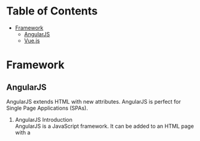 # Table of Contents

- [Framework](#Framework)
  - [AngularJS](#AngularJS)
  - [Vue.js](#Vue.js)
  
  
# Framework

## AngularJS
AngularJS extends HTML with new attributes. AngularJS is perfect for Single Page Applications (SPAs). 
1. AngularJS Introduction  
AngularJS is a JavaScript framework. It can be added to an HTML page with a <script> tag.  
AngularJS extends HTML attributes with Directives, and binds data to HTML with Expressions.  
It is a library written in JavaScript.  
`<script src="https://ajax.googleapis.com/ajax/libs/angularjs/1.6.4/angular.min.js"></script>`  
AngularJS extends HTML with ng-directives:        
  
  **ng-app**: defines an AngularJS application (tells AngularJS that the <div> element is the "owner" of an AngularJS application)   
  
  **ng-model**: binds the value of HTML controls (input, select, textarea) to application data(binds the value of the input field to the application variable name)      

  **ng-bind**: binds application data to the HTML view(binds the innerHTML of the <p> element to the application variable name)      
  
  **ng-init**: initializes AngularJS application variables
  
AngularJS expressions are written inside double braces: **{{expression}}**  
    
AngularJS Applications: 
AngularJS modules define AngularJS applications.  
AngularJS controllers control AngularJS applications.  
The ng-app directive defines the application, the ng-controller directive defines the controller.  


2. AngularJS Expressions  
   (1) `{{ expression }}`   
   (2) `ng-bind="expression"`  
   (Both need ng-app directive, if ng-app directive was removed, HTML will display the expression as it is, without solving it)  
   
   

  





## Vue.js
